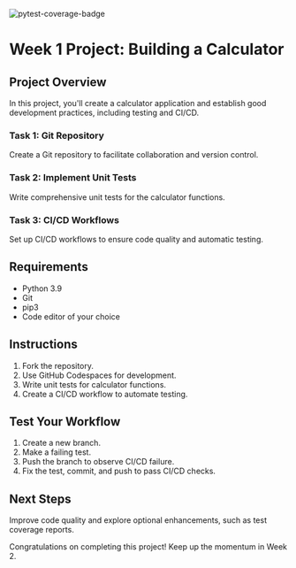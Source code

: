 ![pytest-coverage-badge](https://img.shields.io/static/v1?label=pytest-coverage🛡️&message=47%&color=orange)

# Week 1 Project: Building a Calculator

## Project Overview

In this project, you'll create a calculator application and establish good development practices, including testing and CI/CD.

### Task 1: Git Repository

Create a Git repository to facilitate collaboration and version control.

### Task 2: Implement Unit Tests

Write comprehensive unit tests for the calculator functions.

### Task 3: CI/CD Workflows

Set up CI/CD workflows to ensure code quality and automatic testing.

## Requirements

- Python 3.9
- Git
- pip3
- Code editor of your choice

## Instructions

1. Fork the repository.
2. Use GitHub Codespaces for development.
3. Write unit tests for calculator functions.
4. Create a CI/CD workflow to automate testing.

## Test Your Workflow

1. Create a new branch.
2. Make a failing test.
3. Push the branch to observe CI/CD failure.
4. Fix the test, commit, and push to pass CI/CD checks.

## Next Steps

Improve code quality and explore optional enhancements, such as test coverage reports.

Congratulations on completing this project! Keep up the momentum in Week 2.
